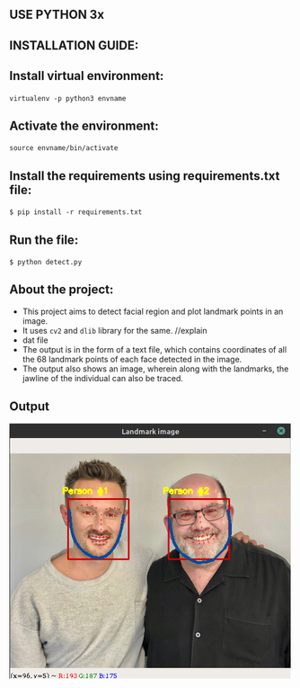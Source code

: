 ## USE PYTHON 3x

## INSTALLATION GUIDE:

## Install virtual environment: 
`virtualenv -p python3 envname` 
## Activate the environment: 
`source envname/bin/activate`
## Install the requirements using requirements.txt file: 
`$ pip install -r requirements.txt`

## Run the file: 
`$ python detect.py`

## About the project:
* This project aims to detect facial region and plot landmark points in an image.
* It uses `cv2` and `dlib` library for the same. //explain
* dat file
* The output is in the form of a text file, which contains coordinates of all the 68 landmark points of each face detected in the image.
* The output also shows an image, wherein along with the landmarks, the jawline of the individual can also be traced.


## Output	
![screenshot](hike_scr.png)
